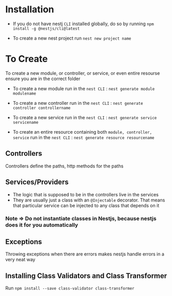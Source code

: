# Installation

- If you do not have nestj `CLI` installed globally, do so by running `npm install -g @nestjs/cli@latest`

- To create a new nest project run `nest new project name`

# To Create

To create a new module, or controller, or service, or even entire resourse ensure you are in the correct folder

- To create a new module run in the `nest CLI` : `nest generate module modulename`

- To create a new controller run in the `nest CLI` : `nest generate controller controllername`

- To create a new service run in the `nest CLI` : `nest generate service servicename`

- To create an entire resource containing both `module, controller, service` run in the `nest CLI` : `nest generate resource resourcename`

## Controllers

Controllers define the paths, http methods for the paths

## Services/Providers

- The logic that is supposed to be in the controllers live in the services
- They are usually just a class with an `@Injectable` decorator. That means that particular service can be injected to any class that depends on it

### Note => Do not instantiate classes in Nestjs, because nestjs does it for you automatically

## Exceptions

Throwing exceptions when there are errors makes nestjs handle errors in a very neat way

## Installing Class Validators and Class Transformer

Run `npm install --save class-validator class-transformer`
